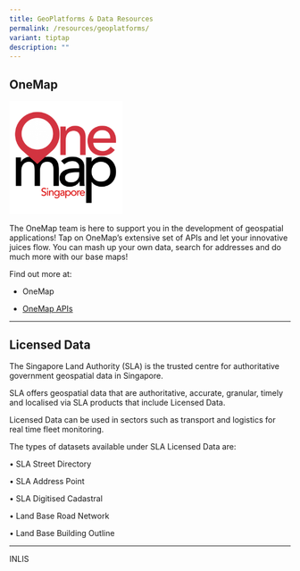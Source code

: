 ```yaml
---
title: GeoPlatforms & Data Resources
permalink: /resources/geoplatforms/
variant: tiptap
description: ""
---
```

<h2>OneMap</h2><div class="isomer-image-wrapper"><img style="width: 40%;" height="auto" width="100%" alt="" src="/images/OneMap.png"></div><p>The OneMap team is here to support you in the development of geospatial applications! Tap on OneMap’s extensive set of APIs and let your innovative juices flow. You can mash up your own data, search for addresses and do much more with our base maps!</p><p>Find out more at:</p><ul data-tight="true" class="tight"><li><p>OneMap</p></li><li><p><a href="https://www.onemap.gov.sg/apidocs/" rel="noopener noreferrer nofollow" target="_blank">OneMap APIs</a></p></li></ul><hr><h2>Licensed Data</h2><p>The Singapore Land Authority (SLA) is the trusted centre for authoritative government geospatial data in Singapore.&nbsp;</p><p>SLA offers geospatial data that are authoritative, accurate, granular, timely and localised via SLA products that include Licensed Data.&nbsp;</p><p>Licensed Data can be used in sectors such as transport and logistics for real time fleet monitoring.&nbsp;</p><p>The types of datasets available under SLA Licensed Data are:&nbsp;</p><p>• SLA Street Directory</p><p>• SLA Address Point</p><p>• SLA Digitised Cadastral</p><p>• Land Base Road Network</p><p>• Land Base Building Outline</p><hr><p>INLIS</p><p></p>